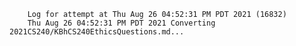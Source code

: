         Log for attempt at Thu Aug 26 04:52:31 PM PDT 2021 (16832)
        Thu Aug 26 04:52:31 PM PDT 2021 Converting 2021CS240/KBhCS240EthicsQuestions.md...
